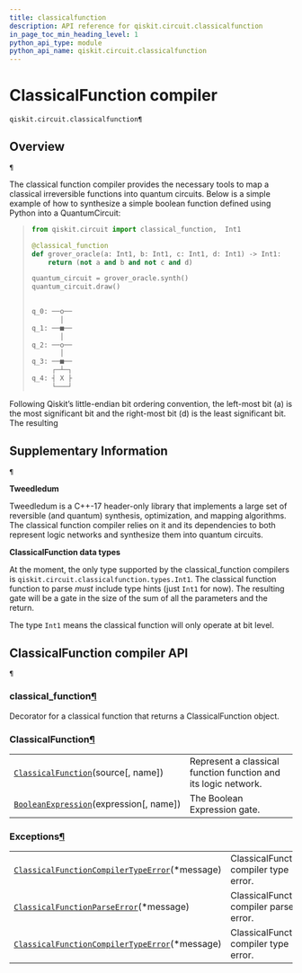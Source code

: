 ```yaml
---
title: classicalfunction
description: API reference for qiskit.circuit.classicalfunction
in_page_toc_min_heading_level: 1
python_api_type: module
python_api_name: qiskit.circuit.classicalfunction
---
```


<span id="module-qiskit.circuit.classicalfunction" />

<span id="qiskit-circuit-classicalfunction" />

# ClassicalFunction compiler

<span id="module-qiskit.circuit.classicalfunction" />

`qiskit.circuit.classicalfunction¶`

## Overview

<span id="module-qiskit.circuit.classicalfunction" />

`¶`

The classical function compiler provides the necessary tools to map a classical irreversible functions into quantum circuits. Below is a simple example of how to synthesize a simple boolean function defined using Python into a QuantumCircuit:

> ```python
> from qiskit.circuit import classical_function,  Int1
>
> @classical_function
> def grover_oracle(a: Int1, b: Int1, c: Int1, d: Int1) -> Int1:
>     return (not a and b and not c and d)
>
> quantum_circuit = grover_oracle.synth()
> quantum_circuit.draw()
> ```
>
> ```python
>           
> q_0: ──o──
>        │  
> q_1: ──■──
>        │  
> q_2: ──o──
>        │  
> q_3: ──■──
>      ┌─┴─┐
> q_4: ┤ X ├
>      └───┘
> ```

Following Qiskit’s little-endian bit ordering convention, the left-most bit (a) is the most significant bit and the right-most bit (d) is the least significant bit. The resulting

## Supplementary Information

<span id="module-qiskit.circuit.classicalfunction" />

`¶`

**Tweedledum**

Tweedledum is a C++-17 header-only library that implements a large set of reversible (and quantum) synthesis, optimization, and mapping algorithms. The classical function compiler relies on it and its dependencies to both represent logic networks and synthesize them into quantum circuits.

**ClassicalFunction data types**

At the moment, the only type supported by the classical\_function compilers is `qiskit.circuit.classicalfunction.types.Int1`. The classical function function to parse *must* include type hints (just `Int1` for now). The resulting gate will be a gate in the size of the sum of all the parameters and the return.

The type `Int1` means the classical function will only operate at bit level.

## ClassicalFunction compiler API

<span id="module-qiskit.circuit.classicalfunction" />

`¶`

### classical\_function[¶](#classical-function "Permalink to this headline")

Decorator for a classical function that returns a ClassicalFunction object.

### ClassicalFunction[¶](#classicalfunction "Permalink to this headline")

|                                                                                                                                                                                                        |                                                                |
| ------------------------------------------------------------------------------------------------------------------------------------------------------------------------------------------------------ | -------------------------------------------------------------- |
| [`ClassicalFunction`](qiskit.circuit.classicalfunction.ClassicalFunction#qiskit.circuit.classicalfunction.ClassicalFunction "qiskit.circuit.classicalfunction.ClassicalFunction")(source\[, name])     | Represent a classical function function and its logic network. |
| [`BooleanExpression`](qiskit.circuit.classicalfunction.BooleanExpression#qiskit.circuit.classicalfunction.BooleanExpression "qiskit.circuit.classicalfunction.BooleanExpression")(expression\[, name]) | The Boolean Expression gate.                                   |

### Exceptions[¶](#exceptions "Permalink to this headline")

|                                                                                                                                                                                                                                                                  |                                         |
| ---------------------------------------------------------------------------------------------------------------------------------------------------------------------------------------------------------------------------------------------------------------- | --------------------------------------- |
| [`ClassicalFunctionCompilerTypeError`](qiskit.circuit.classicalfunction.ClassicalFunctionCompilerTypeError#qiskit.circuit.classicalfunction.ClassicalFunctionCompilerTypeError "qiskit.circuit.classicalfunction.ClassicalFunctionCompilerTypeError")(\*message) | ClassicalFunction compiler type error.  |
| [`ClassicalFunctionParseError`](qiskit.circuit.classicalfunction.ClassicalFunctionParseError#qiskit.circuit.classicalfunction.ClassicalFunctionParseError "qiskit.circuit.classicalfunction.ClassicalFunctionParseError")(\*message)                             | ClassicalFunction compiler parse error. |
| [`ClassicalFunctionCompilerTypeError`](qiskit.circuit.classicalfunction.ClassicalFunctionCompilerTypeError#qiskit.circuit.classicalfunction.ClassicalFunctionCompilerTypeError "qiskit.circuit.classicalfunction.ClassicalFunctionCompilerTypeError")(\*message) | ClassicalFunction compiler type error.  |


